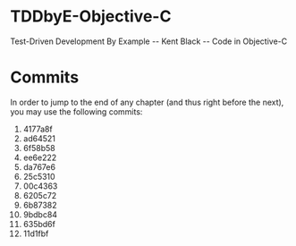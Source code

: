 # TDDbyE-Objective-C
Test-Driven Development By Example -- Kent Black -- Code in Objective-C

# Commits

In order to jump to the end of any chapter (and thus right before the next), you may use the following commits:

1. 4177a8f
2. ad64521
3. 6f58b58
4. ee6e222
5. da767e6
6. 25c5310
7. 00c4363
8. 6205c72
9. 6b87382
10. 9bdbc84
11. 635bd6f
12. 11d1fbf
